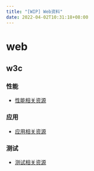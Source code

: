 ```yaml
---
title: "[WIP] Web资料"
date: 2022-04-02T10:31:18+08:00
---
```


# web

## w3c

### 性能

- [性能相关资源](https://www.w3.org/webperf/)

### 应用

- [应用相关资源](https://w3c.github.io/webappswg/)

### 测试

- [测试相关资源](https://wpt.fyi/results/?label=experimental&label=master&aligned)

